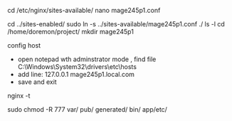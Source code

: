 cd /etc/nginx/sites-available/
nano mage245p1.conf

cd ../sites-enabled/
sudo ln -s ../sites-available/mage245p1.conf ./
ls -l
cd /home/doremon/project/
mkdir mage245p1


config host
- open notepad wth adminstrator mode , find file C:\Windows\System32\drivers\etc\hosts
- add line: 127.0.0.1 mage245p1.local.com
- save and exit


nginx -t

sudo chmod -R 777 var/ pub/ generated/ bin/ app/etc/

